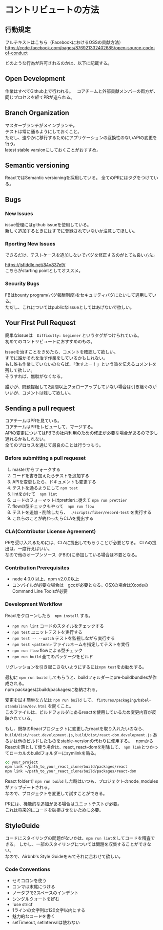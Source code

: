 # コントリビュートの方法

## 行動規定
フルテキストはこちら（FacebookにおけるOSSの貢献方法）
https://code.facebook.com/pages/876921332402685/open-source-code-of-conduct

どのような行為が許可されるのかは、以下に記載する。

## Open Development
作業はすべてGithub上で行われる。  
コアチームと外部貢献メンバーの両方が、同じプロセスを経てPRが送られる。

## Branch Organization
マスターブランチがメインブランチ。  
テストは常に通るようにしておくこと。  
ただし、速やかに移行するためにアプリケーションの互換性のないAPIの変更を行う。  
latest stable varsionにしておくことがおすすめ。

## Semantic versioning

ReactではSemantic versioningを採用している。
全てのPRにはタグをつけている。

## Bugs
### New Issues
issue管理にはgithub issueを使用している。  
新しく追加するときにはすでに登録されていないか注意してほしい。

### Rporting New Issues
できるだけ、テストケースを追加しないでバグを修正するのがとても良い方法。  

https://jsfiddle.net/84v837e9/  
こちらがstarting pointとしてオススメ。

### Security Bugs
FBはbounty program(バグ報酬制度)をセキュリティバグにたいして適用している。  
ただし、これについてはpublicなissueとしてはあげないで欲しい。

## Your First Pull Request
簡単なissueは　`Difficulty: beginner` というタグがつけられている。  
初めてのコントリビュートにおすすめのもの。

issueを治すことをきめたら、コメントを確認して欲しい。  
すでに誰かそれを治す作業をしているかもしれない。  
もし誰も作業していないのならば、「治すよー！」という旨を伝えるコメントを残して欲しい。  
そうすれば、無駄がなくなる。

誰かが、問題提起して2週間以上フォローアップしていない場合は引き継ぐのがいいが、コメントは残して欲しい。

## Sending a pull request
コアチームはPRを見ている。  
コアチームはPRをレビューして、マージする。  
APIの変更についてはFBでの社内利用のための修正が必要な場合があるので少し遅れるかもしれない。  
全てのプロセスを通じて最良のことは行うつもり。

### Before submitting a pull requeset

1. masterからフォークする
2. コードを書き加えたらテストを追加する
3. APIを変更したら、ドキュメントも変更する
4. テストを通るようにして `npm test`
5. lintをかけて　`npm lint`
6. コードのフォーマットはprettierに従えて `npm run prettier`
7. flowの型チェックもやって　`npm run flow`
8. テストを追加・削除したら、　`./scripts/fiber/record-test` を実行する
9. これらのことが終わったらCLAを提出する

### CLA(Contributor License Agreement)

PRを受け入れるためには、CLAに提出してもらうことが必要となる。
CLAの提出は、一度行えばいい。  
なので他のオープンソース（FBの)に参加している場合は不要となる。

### Contribution Prerequisites

- node 4.0.0 以上、npm v2.0.0以上
- コンパイルが必要な場合は　gccが必要となる。OSXの場合はXcodeのCommand Line Toolsが必要

### Development Workflow

Reactをクローンしたら　`npm install` する。

- `npm run lint` コードのスタイルをチェックする
- `npm test` ユニットテストを実行する
- `npm test -- --watch` テストを監視しながら実行する
- `npm test <pattern>` ファイルネームを指定してテストを実行
- `npm run flow` flowによる型チェック
- `npm run build` 全てのパッケージをビルド

リグレッションを引き起こさないようにするには`npm test`をお勧めする。

最初に `npm run build` してもらうと、buildフォルダーにpre-buildbundlesが作成される。  
npm packagesはbuild/packagesに格納される。

変更を試す簡単な方法は `npm run build` して、 `fixtures/packaging/babel-standaline/dev.html` を開くこと。  
このファイルは、ビルドフォルダにあるreactを使用しているため変更内容が反映されている。

もし、既存のReactプロジェクトに変更したreactを取り入れたいのなら、 `build/dist/react.development.js`, `build/dist/react-dom.development.js` あるいは他のビルドしたものをstable-versionの代わりに使用する。  
npmからReactを落として使う場合は、react, react-domを削除して、 `npm link`とつかってローカルのbuildフォルダーにsymlinkを貼る。

```sh
cd your_project
npm link ~/path_to_your_react_clone/build/packages/react
npm link ~/path_to_your_react_clone/build/packages/react-dom
```

React folderで `npm run build` した時はいつも、プロジェクトのnode_modulesがアップデートされる。  
なので、プロジェクトを変更して試すことができる。

PRには、機能的な追加がある場合はユニットテストが必要。  
これは将来的にコードを破損させないために必要。

## StyleGuide

コードにスタイリングの問題がないかは、`npm run lint`をしてコードを精査できる。
しかし、一部のスタイリングについては問題を収集することができない。  
なので、Airbnb's Style Guideをみてそれに合わせて欲しい。

### Code Conventions

- セミコロンを使う
- コンマは末尾につける
- ノータブで2スペースのインデント
- シングルクォートを好む
- 'use strict'
- 1ラインの文字列は120文字以内にする
- 魅力的なコードを書く
- setTimeout, setIntervalは使わない



